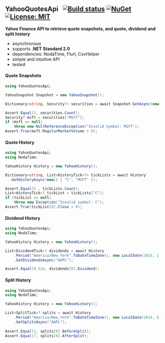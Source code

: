 ## YahooQuotesApi&nbsp;&nbsp; [![Build status](https://ci.appveyor.com/api/projects/status/qx83p28cdqvcpbhm?svg=true)](https://ci.appveyor.com/project/dshe/yahooquotesapi) [![NuGet](https://img.shields.io/nuget/vpre/YahooQuotesApi.svg)](https://www.nuget.org/packages/YahooQuotesApi/) [![License: MIT](https://img.shields.io/badge/License-MIT-yellow.svg)](https://opensource.org/licenses/MIT)

**Yahoo Finance API to retrieve quote snapshots, and quote, dividend and split history**
- asynchronous
- supports **.NET Standard 2.0**
- dependencies: NodaTime, Flurl, CsvHelper
- simple and intuitive API
- tested

#### Quote Snapshots
```csharp
using YahooQuotesApi;

YahooSnapshot Snapshot = new YahooSnapshot();

Dictionary<string, Security?> securities = await Snapshot.GetAsync(new[] { "C", "MSFT" });

Assert.Equal(2, securities.Count);
Security? msft = securities["MSFT"];
if (msft == null)
    throw new NullReferenceException("Invalid Symbol: MSFT");
Assert.True(msft.RegularMarketVolume > 0);
```
#### Quote History
```csharp
using YahooQuotesApi;
using NodaTime;

YahooHistory History = new YahooHistory();

Dictionary<string, List<HistoryTick>?> tickLists = await History
  .GetHistoryAsync(new[] { "C", "MSFT" });

Assert.Equal(2 , tickLists.Count);
List<HistoryTick>? tickList = tickLists["C"];
if (tickList == null)
    throw new Exception("Invalid symbol: C");
Assert.True(tickList[0].Close > 0);
```
#### Dividend History
```csharp
using YahooQuotesApi;
using NodaTime;

YahooHistory History = new YahooHistory();

List<DividendTick>? dividends = await History
    .Period("America/New_York".ToDateTimeZone(), new LocalDate(2016, 2, 4), new LocalDate(2016, 2, 5))
    .GetDividendsAsync("AAPL");

Assert.Equal(0.52m, dividends[0].Dividend);
```
#### Split History
```csharp
using YahooQuotesApi;
using NodaTime;

YahooHistory History = new YahooHistory();

List<SplitTick>? splits = await History
    .Period("America/New_York".ToDateTimeZone(), new LocalDate(2014, 6, 8), new LocalDate(2014, 6, 10))
    .GetSplitsAsync("AAPL");
    
Assert.Equal(1, splits[0].BeforeSplit);
Assert.Equal(7, splits[0].AfterSplit);
```
